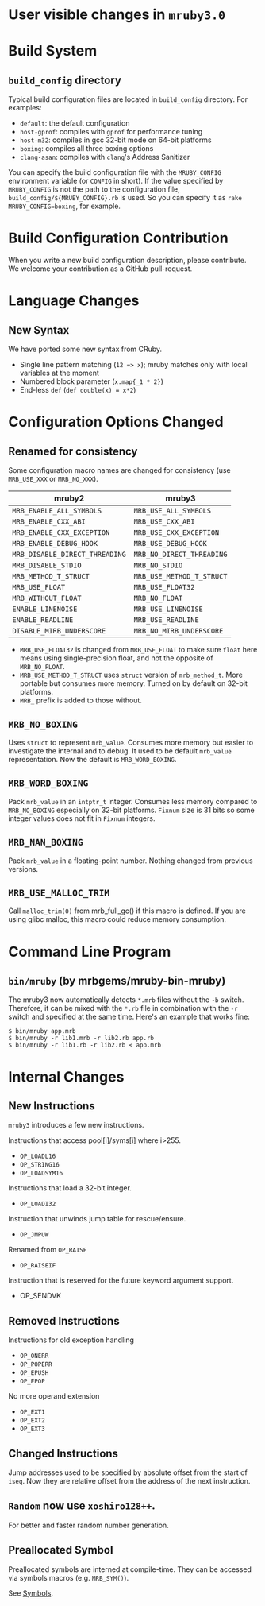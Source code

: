 # User visible changes in `mruby3.0`

# Build System

## `build_config` directory

Typical build configuration files are located in `build_config`
directory. For examples:

- `default`: the default configuration
- `host-gprof`: compiles with `gprof` for performance tuning
- `host-m32`: compiles in gcc 32-bit mode on 64-bit platforms
- `boxing`: compiles all three boxing options
- `clang-asan`: compiles with `clang`'s Address Sanitizer

You can specify the build configuration file with the
`MRUBY_CONFIG` environment variable (or `CONFIG` in short).
If the value specified by `MRUBY_CONFIG` is not the path to
the configuration file, `build_config/${MRUBY_CONFIG}.rb` is
used. So you can specify it as `rake MRUBY_CONFIG=boxing`,
for example.

# Build Configuration Contribution

When you write a new build configuration description, please
contribute. We welcome your contribution as a GitHub
pull-request.

# Language Changes

## New Syntax

We have ported some new syntax from CRuby.

- Single line pattern matching (`12 => x`);
  mruby matches only with local variables at the moment
- Numbered block parameter (`x.map{_1 * 2}`)
- End-less `def` (`def double(x) = x*2`)

# Configuration Options Changed

## Renamed for consistency

Some configuration macro names are changed for consistency (use `MRB_USE_XXX`
or `MRB_NO_XXX`).

| mruby2                         | mruby3                    |
| ------------------------------ | ------------------------- |
| `MRB_ENABLE_ALL_SYMBOLS`       | `MRB_USE_ALL_SYMBOLS`     |
| `MRB_ENABLE_CXX_ABI`           | `MRB_USE_CXX_ABI`         |
| `MRB_ENABLE_CXX_EXCEPTION`     | `MRB_USE_CXX_EXCEPTION`   |
| `MRB_ENABLE_DEBUG_HOOK`        | `MRB_USE_DEBUG_HOOK`      |
| `MRB_DISABLE_DIRECT_THREADING` | `MRB_NO_DIRECT_THREADING` |
| `MRB_DISABLE_STDIO`            | `MRB_NO_STDIO`            |
| `MRB_METHOD_T_STRUCT`          | `MRB_USE_METHOD_T_STRUCT` |
| `MRB_USE_FLOAT`                | `MRB_USE_FLOAT32`         |
| `MRB_WITHOUT_FLOAT`            | `MRB_NO_FLOAT`            |
| `ENABLE_LINENOISE`             | `MRB_USE_LINENOISE`       |
| `ENABLE_READLINE`              | `MRB_USE_READLINE`        |
| `DISABLE_MIRB_UNDERSCORE`      | `MRB_NO_MIRB_UNDERSCORE`  |

- `MRB_USE_FLOAT32` is changed from `MRB_USE_FLOAT` to make sure `float` here
  means using single-precision float, and not the opposite of `MRB_NO_FLOAT`.
- `MRB_USE_METHOD_T_STRUCT` uses `struct` version of `mrb_method_t`. More
  portable but consumes more memory. Turned on by default on 32-bit platforms.
- `MRB_` prefix is added to those without.

## `MRB_NO_BOXING`

Uses `struct` to represent `mrb_value`. Consumes more memory
but easier to investigate the internal and to debug. It used
to be default `mrb_value` representation. Now the default is
`MRB_WORD_BOXING`.

## `MRB_WORD_BOXING`

Pack `mrb_value` in an `intptr_t` integer. Consumes less
memory compared to `MRB_NO_BOXING` especially on 32-bit
platforms. `Fixnum` size is 31 bits so some integer values
does not fit in `Fixnum` integers.

## `MRB_NAN_BOXING`

Pack `mrb_value` in a floating-point number. Nothing
changed from previous versions.

## `MRB_USE_MALLOC_TRIM`

Call `malloc_trim(0)` from mrb_full_gc() if this macro is defined.
If you are using glibc malloc, this macro could reduce memory consumption.

# Command Line Program

## `bin/mruby` (by mrbgems/mruby-bin-mruby)

The mruby3 now automatically detects `*.mrb` files without the `-b`
switch. Therefore, it can be mixed with the `*.rb` file in combination
with the `-r` switch and specified at the same time.
Here's an example that works fine:

```console
$ bin/mruby app.mrb
$ bin/mruby -r lib1.mrb -r lib2.rb app.rb
$ bin/mruby -r lib1.rb -r lib2.rb < app.mrb
```

# Internal Changes

## New Instructions

`mruby3` introduces a few new instructions.

Instructions that access pool[i]/syms[i] where i>255.

- `OP_LOADL16`
- `OP_STRING16`
- `OP_LOADSYM16`

Instructions that load a 32-bit integer.

- `OP_LOADI32`

Instruction that unwinds jump table for rescue/ensure.

- `OP_JMPUW`

Renamed from `OP_RAISE`

- `OP_RAISEIF`

Instruction that is reserved for the future keyword argument support.

- OP_SENDVK

## Removed Instructions

Instructions for old exception handling

- `OP_ONERR`
- `OP_POPERR`
- `OP_EPUSH`
- `OP_EPOP`

No more operand extension

- `OP_EXT1`
- `OP_EXT2`
- `OP_EXT3`

## Changed Instructions

Jump addresses used to be specified by absolute offset from the start of `iseq`. Now they are relative offset from the
address of the next instruction.

## `Random` now use `xoshiro128++`.

For better and faster random number generation.

## Preallocated Symbol

Preallocated symbols are interned at compile-time. They can be accessed via symbols macros (e.g. `MRB_SYM()`).

See [Symbols](guides/symbol.md).
